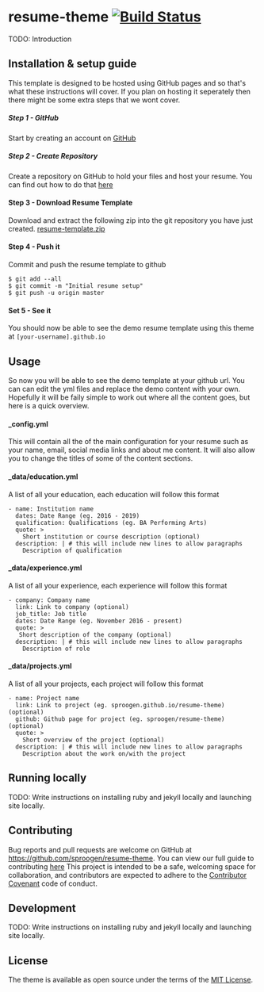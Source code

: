 # resume-theme [![Build Status](https://travis-ci.org/sproogen/resume-theme.svg?branch=master)](https://travis-ci.org/sproogen/resume-theme)

TODO: Introduction

## Installation & setup guide
This template is designed to be hosted using GitHub pages and so that's what these instructions will cover. If you plan on hosting it seperately then there might be some extra steps that we wont cover.

##### Step 1 - GitHub
Start by creating an account on [GitHub](https://github.com/join)

##### Step 2 - Create Repository
Create a repository on GitHub to hold your files and host your resume. You can find out how to do that [here](https://pages.github.com/)

#### Step 3 - Download Resume Template
Download and extract the following zip into the git repository you have just created. [resume-template.zip](https://github.com/sproogen/resume-theme/archive/gh-pages.zip)

#### Step 4 - Push it
Commit and push the resume template to github
```
$ git add --all
$ git commit -m "Initial resume setup"
$ git push -u origin master
```
#### Set 5 - See it
You should now be able to see the demo resume template using this theme at `[your-username].github.io`

## Usage

So now you will be able to see the demo template at your github url. You can can edit the yml files and replace the demo content with your own. Hopefully it will be faily simple to work out where all the content goes, but here is a quick overview.

#### _config.yml
This will contain all the of the main configuration for your resume such as your name, email, social media links and about me content. It will also allow you to change the titles of some of the content sections.

#### _data/education.yml
A list of all your education, each education will follow this format
```
- name: Institution name
  dates: Date Range (eg. 2016 - 2019)
  qualification: Qualifications (eg. BA Performing Arts)
  quote: >
    Short institution or course description (optional)
  description: | # this will include new lines to allow paragraphs
    Description of qualification
```

#### _data/experience.yml
A list of all your experience, each experience will follow this format
```
- company: Company name
  link: Link to company (optional)
  job_title: Job title
  dates: Date Range (eg. November 2016 - present)
  quote: >
   Short description of the company (optional)
  description: | # this will include new lines to allow paragraphs
    Description of role
```

#### _data/projects.yml
A list of all your projects, each project will follow this format
```
- name: Project name
  link: Link to project (eg. sproogen.github.io/resume-theme)(optional)
  github: Github page for project (eg. sproogen/resume-theme)(optional)
  quote: >
    Short overview of the project (optional)
  description: | # this will include new lines to allow paragraphs
    Description about the work on/with the project
```

## Running locally

TODO: Write instructions on installing ruby and jekyll locally and launching site locally.

## Contributing

Bug reports and pull requests are welcome on GitHub at https://github.com/sproogen/resume-theme. You can view our full guide to contributing [here](https://github.com/sproogen/resume-theme/blob/master/CONTRIBUTING.md)
This project is intended to be a safe, welcoming space for collaboration, and contributors are expected to adhere to the [Contributor Covenant](http://contributor-covenant.org) code of conduct.

## Development

TODO: Write instructions on installing ruby and jekyll locally and launching site locally.

## License

The theme is available as open source under the terms of the [MIT License](https://opensource.org/licenses/MIT).
